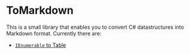 # ToMarkdown

This is a small library that enables you to convert C# datastructures into Markdown format.
Currently there are:
* [`IEnumerable` to Table](./ToMarkdown/Tables/Extensions.cs)
